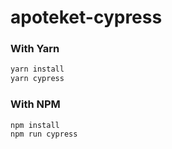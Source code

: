 # apoteket-cypress

### With Yarn
```javascript
yarn install
yarn cypress
```

### With NPM
```javascript
npm install
npm run cypress
```
